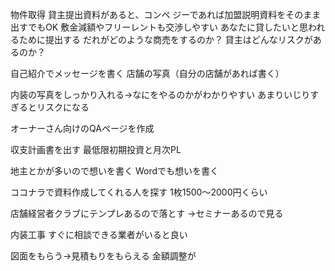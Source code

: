 物件取得
貸主提出資料があると、コンペ
ジーであれば加盟説明資料をそのまま出すでもOK
敷金減額やフリーレントも交渉しやすい
あなたに貸したいと思われるために提出する
だれがどのような商売をするのか？
貸主はどんなリスクがあるのか？


自己紹介でメッセージを書く
店舗の写真（自分の店舗があれば書く）

内装の写真をしっかり入れる→なにをやるのかがわかりやすい
あまりいじりすぎるとリスクになる

オーナーさん向けのQAページを作成

収支計画書を出す
最低限初期投資と月次PL

地主とかが多いので想いを書く
Wordでも想いを書く

ココナラで資料作成してくれる人を探す
1枚1500〜2000円くらい

店舗経営者クラブにテンプレあるので落とす
→セミナーあるので見る

内装工事
すぐに相談できる業者がいると良い

図面をもらう→見積もりをもらえる
金額調整が